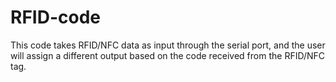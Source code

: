 # RFID-code
This code takes RFID/NFC data as input through the serial port, and the user will assign a different output based on the code received from the RFID/NFC tag.
